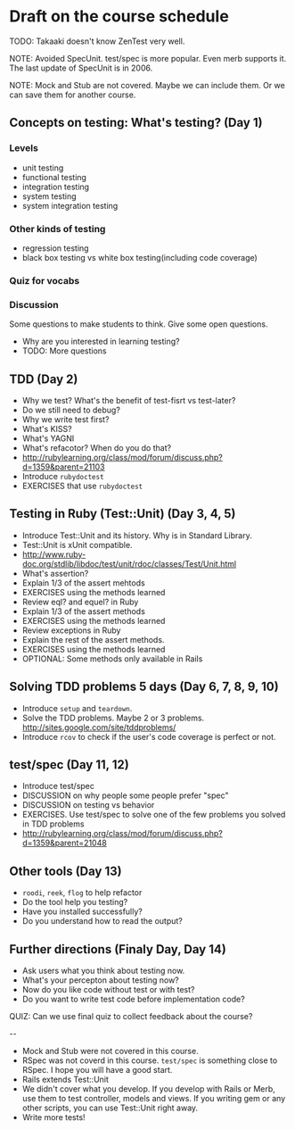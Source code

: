 # Draft on the course schedule

TODO: Takaaki doesn't know ZenTest very well.

NOTE: Avoided SpecUnit. test/spec is more popular. Even merb supports it. The last update of SpecUnit is in 2006.

NOTE: Mock and Stub are not covered. Maybe we can include them. Or we can save them for another course.

## Concepts on testing: What's testing? (Day 1)

### Levels

* unit testing
* functional testing
* integration testing
* system testing
* system integration testing

### Other kinds of testing

* regression testing
* black box testing vs white box testing(including code coverage)

### Quiz for vocabs

### Discussion

Some questions to make students to think. Give some open questions.

* Why are you interested in learning testing?
* TODO: More questions

## TDD (Day 2)

* Why we test? What's the benefit of test-fisrt vs test-later?
* Do we still need to debug?
* Why we write test first?
* What's KISS?
* What's YAGNI
* What's refacotor? When do you do that?
* http://rubylearning.org/class/mod/forum/discuss.php?d=1359&parent=21103
* Introduce `rubydoctest`
* EXERCISES that use `rubydoctest`
  
## Testing in Ruby (Test::Unit) (Day 3, 4, 5)

* Introduce Test::Unit and its history. Why is in Standard Library.
* Test::Unit is xUnit compatible.
* <http://www.ruby-doc.org/stdlib/libdoc/test/unit/rdoc/classes/Test/Unit.html>
* What's assertion?
* Explain 1/3 of the assert mehtods
* EXERCISES using the methods learned
* Review eql? and equel? in Ruby
* Explain 1/3 of the assert methods
* EXERCISES using the methods learned
* Review exceptions in Ruby
* Explain the rest of the assert methods.
* EXERCISES using the methods learned
* OPTIONAL: Some methods only available in Rails

## Solving TDD problems 5 days (Day 6, 7, 8, 9, 10)

* Introduce `setup` and `teardown`.
* Solve the TDD problems. Maybe 2 or 3 problems. <http://sites.google.com/site/tddproblems/>
* Introduce `rcov` to check if the user's code coverage is perfect or not.

## test/spec (Day 11, 12)

* Introduce test/spec
* DISCUSSION on why people some people prefer "spec"
* DISCUSSION on testing vs behavior
* EXERCISES. Use test/spec to solve one of the few problems you solved in TDD problems
* <http://rubylearning.org/class/mod/forum/discuss.php?d=1359&parent=21048>

## Other tools (Day 13)

* `roodi`, `reek`, `flog` to help refactor
* Do the tool help you testing?
* Have you installed successfully?
* Do you understand how to read the output?

## Further directions (Finaly Day, Day 14)

* Ask users what you think about testing now.
* What's your percepton about testing now?
* Now do you like code without test or with test?
* Do you want to write test code before implementation code?

QUIZ: Can we use final quiz to collect feedback about the course?

-- 

* Mock and Stub were not covered in this course.
* RSpec was not coverd in this course. `test/spec` is something close to RSpec. I hope you will have a good start.
* Rails extends Test::Unit
* We didn't cover what you develop. If you develop with Rails or Merb, use them to test controller, models and views. If you writing gem or any other scripts, you can use Test::Unit right away.
* Write more tests!

